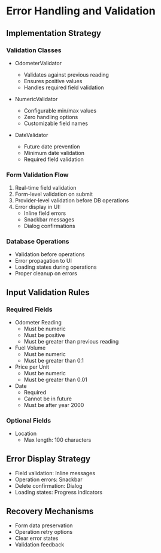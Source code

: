 # Error Handling and Validation

## Implementation Strategy

### Validation Classes
- OdometerValidator
  - Validates against previous reading
  - Ensures positive values
  - Handles required field validation
  
- NumericValidator
  - Configurable min/max values
  - Zero handling options
  - Customizable field names
  
- DateValidator
  - Future date prevention
  - Minimum date validation
  - Required field validation

### Form Validation Flow
1. Real-time field validation
2. Form-level validation on submit
3. Provider-level validation before DB operations
4. Error display in UI:
   - Inline field errors
   - Snackbar messages
   - Dialog confirmations

### Database Operations
- Validation before operations
- Error propagation to UI
- Loading states during operations
- Proper cleanup on errors

## Input Validation Rules

### Required Fields
- Odometer Reading
  - Must be numeric
  - Must be positive
  - Must be greater than previous reading
- Fuel Volume
  - Must be numeric
  - Must be greater than 0.1
- Price per Unit
  - Must be numeric
  - Must be greater than 0.01
- Date
  - Required
  - Cannot be in future
  - Must be after year 2000

### Optional Fields
- Location
  - Max length: 100 characters

## Error Display Strategy
- Field validation: Inline messages
- Operation errors: Snackbar
- Delete confirmation: Dialog
- Loading states: Progress indicators

## Recovery Mechanisms
- Form data preservation
- Operation retry options
- Clear error states
- Validation feedback